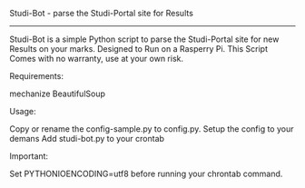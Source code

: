 Studi-Bot - parse the Studi-Portal site for Results

---

Studi-Bot is a simple Python script to parse the Studi-Portal site for new Results on your marks. Designed to Run on a Rasperry Pi.
This Script Comes with no warranty, use at your own risk.

Requirements:

mechanize
BeautifulSoup

Usage:

Copy or rename the config-sample.py to config.py.
Setup the config to your demans
Add studi-bot.py to your crontab

Important:

Set PYTHONIOENCODING=utf8 before running your chrontab command.
